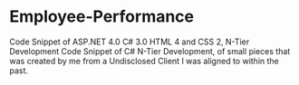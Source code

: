 # Employee-Performance
Code Snippet of ASP.NET 4.0 C# 3.0 HTML 4 and CSS 2, N-Tier Development Code Snippet of C# N-Tier Development, of small pieces that was created by me from a Undisclosed Client I was aligned to within the past. 
